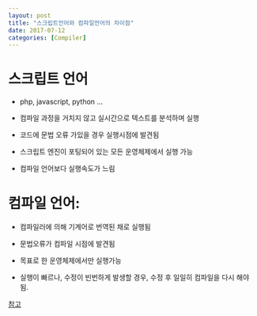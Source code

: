 ```yaml
---
layout: post
title: "스크립트언어와 컴파일언어의 차이점"
date: 2017-07-12
categories: [Compiler]
---
```

# 스크립트 언어
- php, javascript, python ...

- 컴파일 과정을 거치지 않고 실시간으로 텍스트를 분석하며 실행

- 코드에 문법 오류 가있을 경우 실행시점에 발견됨

- 스크립트 엔진이 포팅되어 있는 모든 운영체제에서 실행 가능

- 컴파일 언어보다 실행속도가 느림

# 컴파일 언어:

- 컴파일러에 의해 기계어로 번역된 채로 실행됨

- 문법오류가 컴파일 시점에 발견됨

- 목표로 한 운영체제에서만 실행가능

- 실행이 빠르나, 수정이 빈번하게 발생할 경우, 수정 후 일일히 컴파일을 다시 해야됨.

[참고](http://liketech.tistory.com/entry/%EC%8A%A4%ED%81%AC%EB%A6%BD%ED%8A%B8-%EC%96%B8%EC%96%B4%EC%99%80-%EC%BB%B4%ED%8C%8C%EC%9D%BC-%EC%96%B8%EC%96%B4%EC%9D%98-%EC%B0%A8%EC%9D%B4%EC%A0%90)
